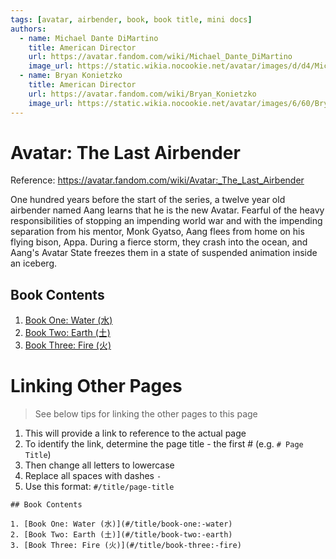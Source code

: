 ```yaml
---
tags: [avatar, airbender, book, book title, mini docs]
authors:
  - name: Michael Dante DiMartino
    title: American Director
    url: https://avatar.fandom.com/wiki/Michael_Dante_DiMartino
    image_url: https://static.wikia.nocookie.net/avatar/images/d/d4/Michael_Dante_DiMartino.png
  - name: Bryan Konietzko
    title: American Director
    url: https://avatar.fandom.com/wiki/Bryan_Konietzko
    image_url: https://static.wikia.nocookie.net/avatar/images/6/60/Bryan_Konietzko.png
---
```


# Avatar: The Last Airbender

Reference: https://avatar.fandom.com/wiki/Avatar:_The_Last_Airbender

One hundred years before the start of the series, a twelve year old airbender named Aang learns that he is the new Avatar. Fearful of the heavy responsibilities of stopping an impending world war and with the impending separation from his mentor, Monk Gyatso, Aang flees from home on his flying bison, Appa. During a fierce storm, they crash into the ocean, and Aang's Avatar State freezes them in a state of suspended animation inside an iceberg.

<!-- truncate -->

## Book Contents

1. [Book One: Water (水)](#/title/book-one:-water)
2. [Book Two: Earth (土)](#/title/book-two:-earth)
3. [Book Three: Fire (火)](#/title/book-three:-fire)

[Comment]: <> (This will provide a link to reference to the actual page)
[Comment]: <> (To identify the link, determine the page title - the first #)
[Comment]: <> (Then change all letters to lowercase)
[Comment]: <> (Replace all spaces with dashes "-")
[Comment]: <> (Use this format: #/title/page-title)

# Linking Other Pages

> See below tips for linking the other pages to this page

1. This will provide a link to reference to the actual page
2. To identify the link, determine the page title - the first # (e.g. `# Page Title`)
3. Then change all letters to lowercase
4. Replace all spaces with dashes `-`
5. Use this format: `#/title/page-title`

```
## Book Contents

1. [Book One: Water (水)](#/title/book-one:-water)
2. [Book Two: Earth (土)](#/title/book-two:-earth)
3. [Book Three: Fire (火)](#/title/book-three:-fire)
```
